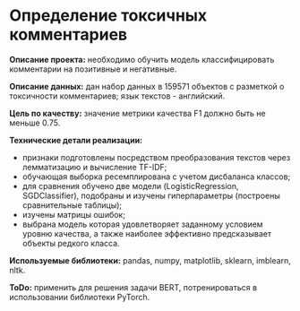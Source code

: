 # Определение токсичных комментариев

**Описание проекта:** необходимо обучить модель классифицировать комментарии на позитивные и негативные.

**Описание данных:** дан набор данных в 159571 объектов с разметкой о токсичности комментариев; язык текстов - английский.

**Цель по качеству:** значение метрики качества F1 должно быть не меньше 0.75.

**Технические детали реализации:**
- признаки подготовлены посредством преобразования текстов через лемматизацию и вычисление TF-IDF;
- обучающая выборка ресемплирована с учетом дисбаланса классов;
- для сравнения обучено две модели (LogisticRegression, SGDClassifier), подобраны и изучены гиперпараметры (построены сравнительные таблицы);
- изучены матрицы ошибок;
- выбрана модель которая удовлетворяет заданному условием уровню качества, а также наиболее эффективно предсказывает объекты редкого класса.

**Используемые библиотеки:** pandas, numpy, matplotlib, sklearn, imblearn, nltk.  

**ToDo:** применить для решения задачи BERT, потренироваться в использовании библиотеки PyTorch. 
